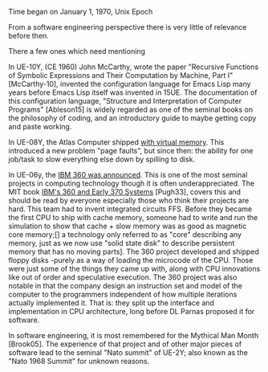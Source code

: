 
Time began on January 1, 1970, Unix Epoch

From a software engineering perspective there is very little of relevance before then.

There a few ones which need mentioning

In UE-10Y, (CE 1960) John McCarthy, wrote the paper "Recursive Functions of Symbolic Expressions and Their Computation by Machine, Part I" [McCarthy-10], invented the configuration language for Emacs Lisp many years before Emacs Lisp itself was invented in 15UE. The documentation of this configuration language, "Structure and Interpretation of Computer Programs" [Ableson15] is widely regarded as one of the seminal books on the philosophy of coding, and an introductory guide to maybe getting copy and paste working.

In UE-08Y, the Atlas Computer shipped [with virtual memory](https://en.wikipedia.org/wiki/Virtual_memory#History). This introduced a new problem "page faults", but since then: the ability for one job/task to slow everything else down by spilling to disk.

In UE-06y, the [IBM 360 was announced](https://en.wikipedia.org/wiki/IBM_System/360). This is one of the most seminal projects in computing technology though it is often underappreciated. The MIT book [IBM's 360 and Early 370 Systems](https://mitpress.mit.edu/9780262517201/ibms-360-and-early-370-systems/) [Pugh33], covers this and should be read by everyone especially those who think their projects are hard. This team had to invent integrated circuits FFS. Before they became the first CPU to ship with cache memory, someone had to write and run the simulation to show that cache + slow memory was as good as magnetic core memory;[] a technology only referred to as "core" describing any memory, just as we now use "solid state disk" to describe persistent memory that has no moving parts]. The 360 project developed and shipped floppy disks -purely as a way of loading the microcode of the CPU. Those were just some of the things they came up with, along with CPU innovations like out of order and speculative execution. The 360 project was also notable in that the company design an instruction set and model of the computer to the programmers independent of how multiple iterations actually implemented it. That is: they split up the interface and implementation in CPU architecture, long before DL Parnas proposed it for software.

In software engineering, it is most remembered for the Mythical Man Month [Brook05]. The experience of that project and of other major pieces of software lead to the seminal "Nato summit" of UE-2Y; also known as the "Nato 1968 Summit" for unknown reasons.

